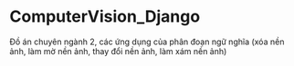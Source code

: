 # ComputerVision_Django
Đồ án chuyên ngành 2, các ứng dụng của phân đoạn ngữ nghĩa (xóa nền ảnh, làm mờ nền ảnh, thay đổi nền ảnh, làm xám nền ảnh)
